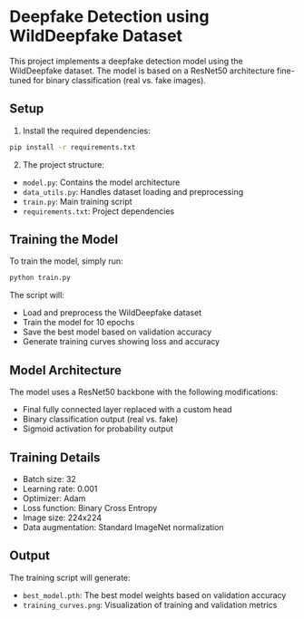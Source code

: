 # Deepfake Detection using WildDeepfake Dataset

This project implements a deepfake detection model using the WildDeepfake dataset. The model is based on a ResNet50 architecture fine-tuned for binary classification (real vs. fake images).

## Setup

1. Install the required dependencies:
```bash
pip install -r requirements.txt
```

2. The project structure:
- `model.py`: Contains the model architecture
- `data_utils.py`: Handles dataset loading and preprocessing
- `train.py`: Main training script
- `requirements.txt`: Project dependencies

## Training the Model

To train the model, simply run:
```bash
python train.py
```

The script will:
- Load and preprocess the WildDeepfake dataset
- Train the model for 10 epochs
- Save the best model based on validation accuracy
- Generate training curves showing loss and accuracy

## Model Architecture

The model uses a ResNet50 backbone with the following modifications:
- Final fully connected layer replaced with a custom head
- Binary classification output (real vs. fake)
- Sigmoid activation for probability output

## Training Details

- Batch size: 32
- Learning rate: 0.001
- Optimizer: Adam
- Loss function: Binary Cross Entropy
- Image size: 224x224
- Data augmentation: Standard ImageNet normalization

## Output

The training script will generate:
- `best_model.pth`: The best model weights based on validation accuracy
- `training_curves.png`: Visualization of training and validation metrics 